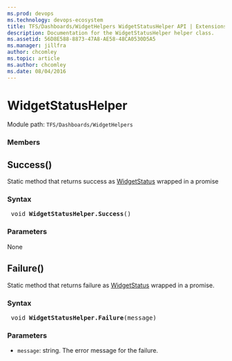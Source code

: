 ```yaml
---
ms.prod: devops
ms.technology: devops-ecosystem
title: TFS/Dashboards/WidgetHelpers WidgetStatusHelper API | Extensions for Azure DevOps Services
description: Documentation for the WidgetStatusHelper helper class.
ms.assetid: 56D8E588-8873-47A8-AE58-48CA0530D5A5
ms.manager: jillfra
author: chcomley
ms.topic: article
ms.author: chcomley
ms.date: 08/04/2016
---
```


# WidgetStatusHelper

Module path: `TFS/Dashboards/WidgetHelpers`


### Members

## Success()

Static method that returns success as [WidgetStatus](./WidgetStatus.md) wrapped in a promise

### Syntax
<pre class='syntax'>
 void <b>WidgetStatusHelper.Success</b>()
</pre>

### Parameters
None

## Failure()

Static method that returns failure as [WidgetStatus](./WidgetStatus.md) wrapped in a promise.

### Syntax
<pre class='syntax'>
 void <b>WidgetStatusHelper.Failure</b>(message)
</pre>

### Parameters

* `message`: string. The error message for the failure.